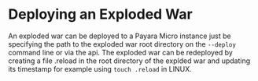 # Deploying an Exploded War

An exploded war can be deployed to a Payara Micro instance just be specifying the path to the exploded war root directory on the `--deploy` command line or via the api. The exploded war can be redeployed by creating a file .reload in the root directory of the explded war and updating its timestamp for example using 
`touch .reload` in LINUX.
